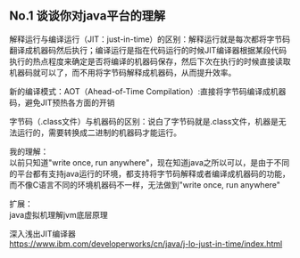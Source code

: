 ## No.1 谈谈你对java平台的理解 ##
解释运行与编译运行（JIT：just-in-time）的区别：解释运行就是每次都将字节码翻译成机器码然后执行；编译运行是指在代码运行的时候JIT编译器根据某段代码执行的热点程度来确定是否将编译的机器码保存，然后下次在执行的时候直接读取机器码就可以了，而不用将字节码解释成机器码，从而提升效率。

新的编译模式：AOT（Ahead-of-Time Compilation）:直接将字节码编译成机器码，避免JIT预热各方面的开销

字节码（.class文件）与机器码的区别：说白了字节码就是.class文件，机器是无法运行的，需要转换成二进制的机器码才能运行。  

我的理解：  
以前只知道"write once, run anywhere"，现在知道java之所以可以，是由于不同的平台都有支持java运行的环境，都支持将字节码解释或者编译成机器码的功能，而不像C语言不同的环境机器码不一样，无法做到"write once, run anywhere"

扩展：  
java虚拟机理解jvm底层原理

深入浅出JIT编译器  
https://www.ibm.com/developerworks/cn/java/j-lo-just-in-time/index.html